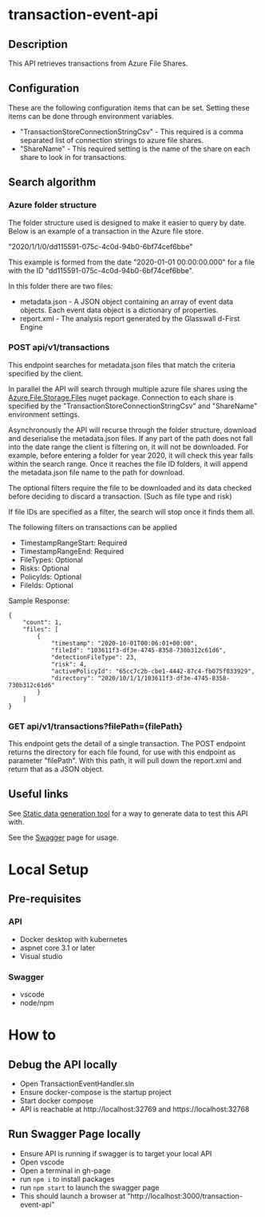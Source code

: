 # transaction-event-api

## Description 

This API retrieves transactions from Azure File Shares. 

## Configuration

These are the following configuration items that can be set. Setting these items can be done through environment variables.

- "TransactionStoreConnectionStringCsv" - This required is a comma separated list of connection strings to azure file shares.
- "ShareName" - This required setting is the name of the share on each share to look in for transactions.

## Search algorithm 

### Azure folder structure

The folder structure used is designed to make it easier to query by date. Below is an example of a transaction in the Azure file store.

"2020/1/1/0/dd115591-075c-4c0d-94b0-6bf74cef6bbe"

This example is formed from the date "2020-01-01 00:00:00.000" for a file with the ID "dd115591-075c-4c0d-94b0-6bf74cef6bbe".

In this folder there are two files:

- metadata.json - A JSON object containing an array of event data objects. Each event data object is a dictionary of properties.
- report.xml - The analysis report generated by the Glasswall d-First Engine

### POST api/v1/transactions

This endpoint searches for metadata.json files that match the criteria specified by the client.

In parallel the API will search through multiple azure file shares using the [Azure.File.Storage.Files](https://docs.microsoft.com/en-us/dotnet/api/microsoft.azure.storage.file?view=azure-dotnet-legacy) nuget package. Connection to each share is specified by the "TransactionStoreConnectionStringCsv" and "ShareName" environment settings. 

Asynchronously the API will recurse through the folder structure, download and deserialise the metadata.json files. If any part of the path does not fall into the date range the client is filtering on, it will not be downloaded. For example, before entering a folder for year 2020, it will check this year falls within the search range. Once it reaches the file ID folders, it will append the metadata.json file name to the path for download.

The optional filters require the file to be downloaded and its data checked before deciding to discard a transaction. (Such as file type and risk)

If file IDs are specified as a filter, the search will stop once it finds them all.

The following filters on transactions can be applied

- TimestampRangeStart: Required
- TimestampRangeEnd: Required
- FileTypes: Optional
- Risks: Optional
- PolicyIds: Optional
- FileIds: Optional

Sample Response:

```
{
    "count": 1,
    "files": [
        {
            "timestamp": "2020-10-01T00:06:01+00:00",
            "fileId": "103611f3-df3e-4745-8358-730b312c61d6",
            "detectionFileType": 23,
            "risk": 4,
            "activePolicyId": "65cc7c2b-cbe1-4442-87c4-fb075f833929",
            "directory": "2020/10/1/1/103611f3-df3e-4745-8358-730b312c61d6"
        }
    ]
}
```

### GET api/v1/transactions?filePath={filePath}

This endpoint gets the detail of a single transaction. The POST endpoint returns the directory for each file found, for use with this endpoint as parameter "filePath". With this path, it will pull down the report.xml and return that as a JSON object.

## Useful links

See [Static data generation tool](https://github.com/filetrust/transaction-event-api-static-data) for a way to generate data to test this API with.

See the [Swagger](https://filetrust.github.io/transaction-event-api/#/) page for usage.

# Local Setup

## Pre-requisites

### API

- Docker desktop with kubernetes
- aspnet core 3.1 or later
- Visual studio 

### Swagger

- vscode
- node/npm

# How to

## Debug the API locally

- Open TransactionEventHandler.sln
- Ensure docker-compose is the startup project
- Start docker compose
- API is reachable at http://localhost:32769 and https://localhost:32768

## Run Swagger Page locally

- Ensure API is running if swagger is to target your local API
- Open vscode
- Open a terminal in gh-page
- run `npm i` to install packages
- run `npm start` to launch the swagger page
- This should launch a browser at "http://localhost:3000/transaction-event-api"
